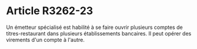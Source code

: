 # Article R3262-23

  
Un émetteur spécialisé est habilité à se faire ouvrir plusieurs comptes de titres-restaurant dans plusieurs établissements bancaires. Il peut opérer des virements d'un compte à l'autre.